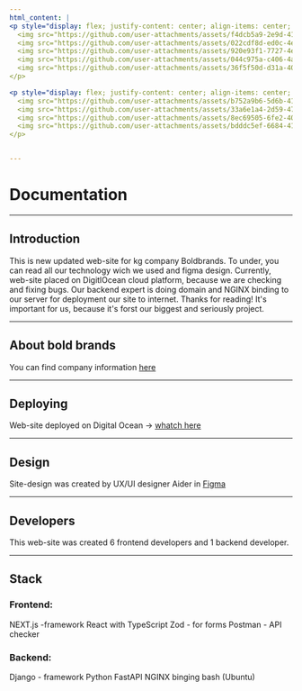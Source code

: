 ```yaml
---
html_content: |
<p style="display: flex; justify-content: center; align-items: center; gap: 10px;">
  <img src="https://github.com/user-attachments/assets/f4dcb5a9-2e9d-4116-b0dc-8ee75ed882b5" width="200" />
  <img src="https://github.com/user-attachments/assets/022cdf8d-ed0c-4eb5-88d0-f26685458261" width="200" />
  <img src="https://github.com/user-attachments/assets/920e93f1-7727-4ecf-a0d7-1547b47d3afd" width="200" />
  <img src="https://github.com/user-attachments/assets/044c975a-c406-4af7-bbf8-0622f84127a0" width="200" />
  <img src="https://github.com/user-attachments/assets/36f5f50d-d31a-4074-bf87-081686e1438b" width="200" />
</p>

<p style="display: flex; justify-content: center; align-items: center; gap: 10px;">
  <img src="https://github.com/user-attachments/assets/b752a9b6-5d6b-415e-8a25-eadce55b5ca4" width="200" />
  <img src="https://github.com/user-attachments/assets/33a6e1a4-2d59-47ad-8244-cce9432dcff1" width="200" />
  <img src="https://github.com/user-attachments/assets/8ec69505-6fe2-40cc-8527-5d5fb163b23a" width="200" />
  <img src="https://github.com/user-attachments/assets/bdddc5ef-6684-4152-83bd-146efdb1cce4" width="200" />
</p>


---
```


# Documentation

---

## Introduction
This is new updated web-site for kg company Boldbrands. To under, you can read all our technology wich we used and figma design. Currently, web-site placed on DigitlOcean cloud platform, because we are checking and fixing bugs. Our backend expert is doing domain and NGINX binding to our server for deployment our site to internet. Thanks for reading! It's important for us, because it's forst our biggest and seriously project.

---

## About bold brands
You can find company information [here](https://www.instagram.com/boldbrands.international/)

---

## Deploying
Web-site deployed on Digital Ocean -> [whatch here](https://boldbrands.pro/)

---

## Design
Site-design was created by UX/UI designer Aider in [Figma](https://www.figma.com/design/xk6W6z1WCJWLWuW6h6n03w/BoldBrands_Website?node-id=186-881&p=f&t=CkTdPIBVx2Ngbie5-0)

---

## Developers
This web-site was created 6 frontend developers and 1 backend developer.

---

## Stack
### Frontend:
NEXT.js -framework
React with TypeScript
Zod - for forms
Postman - API checker

### Backend:
Django - framework
Python
FastAPI
NGINX binging
bash (Ubuntu)


